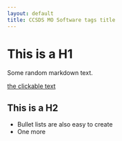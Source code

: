 ```yaml
---
layout: default
title: CCSDS MO Software tags title
---
```


# This is a H1

Some random markdown text.

[the clickable text](http://xlson.com/)

## This is a H2

* Bullet lists are also easy to create
* One more
